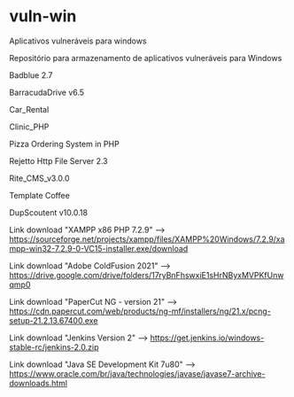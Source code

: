 # vuln-win
Aplicativos vulneráveis para windows

Repositório para armazenamento de aplicativos vulneráveis para Windows

Badblue 2.7

BarracudaDrive v6.5

Car_Rental

Clinic_PHP

Pizza Ordering System in PHP

Rejetto Http File Server 2.3

Rite_CMS_v3.0.0

Template Coffee

DupScoutent v10.0.18

Link download "XAMPP x86 PHP 7.2.9" --> https://sourceforge.net/projects/xampp/files/XAMPP%20Windows/7.2.9/xampp-win32-7.2.9-0-VC15-installer.exe/download

Link download "Adobe ColdFusion 2021" --> https://drive.google.com/drive/folders/17ryBnFhswxiE1sHrNByxMVPKfUnwqmp0

Link download "PaperCut NG - version 21" --> https://cdn.papercut.com/web/products/ng-mf/installers/ng/21.x/pcng-setup-21.2.13.67400.exe

Link download "Jenkins Version 2" --> https://get.jenkins.io/windows-stable-rc/jenkins-2.0.zip

Link download "Java SE Development Kit 7u80" --> https://www.oracle.com/br/java/technologies/javase/javase7-archive-downloads.html
